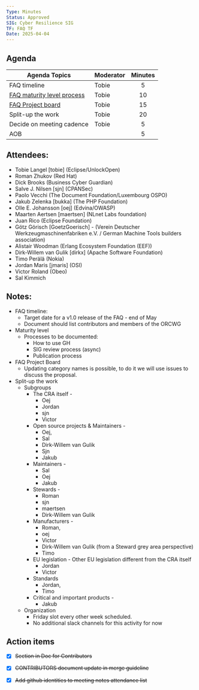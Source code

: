 ```yaml
---
Type: Minutes
Status: Approved
SIG: Cyber Resilience SIG
TF: FAQ TF
Date: 2025-04-04
---
```


##  Agenda
 Agenda Topics | Moderator | Minutes |
| ----- | ----- | :---: |
| FAQ timeline | Tobie | 5 |
| [FAQ maturity level process](https://github.com/orcwg/cra-hub/blob/main/faq.md#annex-1---maturity-level-process) | Tobie | 10 |
| [FAQ Project board](https://github.com/orgs/orcwg/projects/7) | Tobie | 15 |
| Split-up the work | Tobie | 20 |
| Decide on meeting cadence | Tobie | 5 |
| AOB | | 5 |

## Attendees: 

* Tobie Langel \[tobie\] (Eclipse/UnlockOpen)  
* Roman Zhukov (Red Hat)  
* Dick Brooks (Business Cyber Guardian)  
* Salve J. Nilsen \[sjn\] (CPANSec)  
* Paolo Vecchi (The Document Foundation/Luxembourg OSPO)  
* Jakub Zelenka \[bukka\] (The PHP Foundation)  
* Olle E. Johansson \[oej\] (Edvina/OWASP)  
* Maarten Aertsen \[maertsen\] (NLnet Labs foundation)  
* Juan Rico (Eclipse Foundation)  
* Götz Görisch \[GoetzGoerisch\] \- (Verein Deutscher Werkzeugmaschinenfabriken e.V. / German Machine Tools builders association)
* Alistair Woodman (Erlang Ecosystem Foundation (EEF))  
* Dirk-Willem van Gulik \[dirkx\] (Apache Software Foundation)  
* Timo Perälä (Nokia)  
* Jordan Maris \[jmaris\] (OSI)  
* Victor Roland (Obeo)  
* Sal Kimmich

## Notes:

- FAQ timeline:  
  - Target date for a v1.0 release of the FAQ \- end of May  
  - Document should list contributors and members of the ORCWG  
- Maturity level  
  - Processes to be documented:  
    - How to use GH  
    - SIG review process (async)  
    - Publication process  
- FAQ Project Board  
  - Updating category names is possible, to do it we will use issues to discuss the proposal.  
- Split-up the work  
  - Subgroups   
    - The CRA itself \-   
      - Oej  
      - Jordan  
      - sjn  
      - Victor  
    - Open source projects & Maintainers \-  
      - Oej,   
      - Sal   
      - Dirk-Willem van Gulik  
      - Sjn  
      - Jakub  
    - Maintainers \-  
      - Sal  
      - Oej  
      - Jakub  
    - Stewards \-  
      - Roman  
      - sjn  
      - maertsen  
      - Dirk-Willem van Gulik  
    - Manufacturers \-   
      - Roman,   
      - oej  
      - Victor  
      - Dirk-Willem van Gulik (from a Steward grey area perspective)  
      - Timo  
    - EU legislation \- Other EU legislation different from the CRA itself   
      - Jordan  
      - Victor  
    - Standards  
      - Jordan,   
      - Timo  
    - Critical and important products \-  
      - Jakub  
  - Organization  
    - Friday slot every other week scheduled.  
    - No additional slack channels for this activity for now

## Action items

- [x] ~~Section in Doc for Contributors~~  
- [x] ~~CONTRIBUTORS document update in merge guideline~~  
- [x] ~~Add github identities to meeting notes attendance list~~

